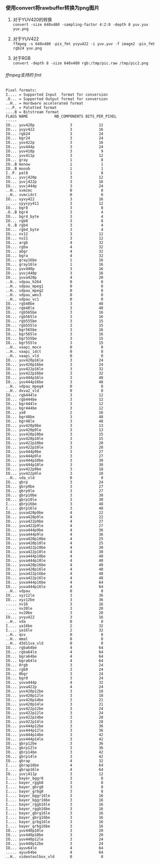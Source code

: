 ### 使用convert将rawbuffer转换为png图片

1. 对于YUV420的转换  
```convert -size 640x480 -sampling-factor 4:2:0 -depth 8 yuv.yuv yuv.png```

1. 对于YUV422  
```ffmpeg -s 640x480 -pix_fmt yvyu422 -i yuv.yuv -f image2 -pix_fmt rgb24 yuv.png```


1. 对于RGB  
```convert -depth 8 -size 640x480 rgb:/tmp/pic.raw /tmp/pic2.png```


###### ffmpeg支持的 fmt
```
Pixel formats:
I.... = Supported Input  format for conversion
.O... = Supported Output format for conversion
..H.. = Hardware accelerated format
...P. = Paletted format
....B = Bitstream format
FLAGS NAME            NB_COMPONENTS BITS_PER_PIXEL
-----
IO... yuv420p                3            12
IO... yuyv422                3            16
IO... rgb24                  3            24
IO... bgr24                  3            24
IO... yuv422p                3            16
IO... yuv444p                3            24
IO... yuv410p                3             9
IO... yuv411p                3            12
IO... gray                   1             8
IO..B monow                  1             1
IO..B monob                  1             1
I..P. pal8                   1             8
IO... yuvj420p               3            12
IO... yuvj422p               3            16
IO... yuvj444p               3            24
..H.. xvmcmc                 0             0
..H.. xvmcidct               0             0
IO... uyvy422                3            16
..... uyyvyy411              3            12
IO... bgr8                   3             8
.O..B bgr4                   3             4
IO... bgr4_byte              3             4
IO... rgb8                   3             8
.O..B rgb4                   3             4
IO... rgb4_byte              3             4
IO... nv12                   3            12
IO... nv21                   3            12
IO... argb                   4            32
IO... rgba                   4            32
IO... abgr                   4            32
IO... bgra                   4            32
IO... gray16be               1            16
IO... gray16le               1            16
IO... yuv440p                3            16
IO... yuvj440p               3            16
IO... yuva420p               4            20
..H.. vdpau_h264             0             0
..H.. vdpau_mpeg1            0             0
..H.. vdpau_mpeg2            0             0
..H.. vdpau_wmv3             0             0
..H.. vdpau_vc1              0             0
IO... rgb48be                3            48
IO... rgb48le                3            48
IO... rgb565be               3            16
IO... rgb565le               3            16
IO... rgb555be               3            15
IO... rgb555le               3            15
IO... bgr565be               3            16
IO... bgr565le               3            16
IO... bgr555be               3            15
IO... bgr555le               3            15
..H.. vaapi_moco             0             0
..H.. vaapi_idct             0             0
..H.. vaapi_vld              0             0
IO... yuv420p16le            3            24
IO... yuv420p16be            3            24
IO... yuv422p16le            3            32
IO... yuv422p16be            3            32
IO... yuv444p16le            3            48
IO... yuv444p16be            3            48
..H.. vdpau_mpeg4            0             0
..H.. dxva2_vld              0             0
IO... rgb444le               3            12
IO... rgb444be               3            12
IO... bgr444le               3            12
IO... bgr444be               3            12
IO... ya8                    2            16
IO... bgr48be                3            48
IO... bgr48le                3            48
IO... yuv420p9be             3            13
IO... yuv420p9le             3            13
IO... yuv420p10be            3            15
IO... yuv420p10le            3            15
IO... yuv422p10be            3            20
IO... yuv422p10le            3            20
IO... yuv444p9be             3            27
IO... yuv444p9le             3            27
IO... yuv444p10be            3            30
IO... yuv444p10le            3            30
IO... yuv422p9be             3            18
IO... yuv422p9le             3            18
..H.. vda_vld                0             0
IO... gbrp                   3            24
IO... gbrp9be                3            27
IO... gbrp9le                3            27
IO... gbrp10be               3            30
IO... gbrp10le               3            30
I.... gbrp16be               3            48
I.... gbrp16le               3            48
IO... yuva420p9be            4            22
IO... yuva420p9le            4            22
IO... yuva422p9be            4            27
IO... yuva422p9le            4            27
IO... yuva444p9be            4            36
IO... yuva444p9le            4            36
IO... yuva420p10be           4            25
IO... yuva420p10le           4            25
IO... yuva422p10be           4            30
IO... yuva422p10le           4            30
IO... yuva444p10be           4            40
IO... yuva444p10le           4            40
IO... yuva420p16be           4            40
IO... yuva420p16le           4            40
IO... yuva422p16be           4            48
IO... yuva422p16le           4            48
IO... yuva444p16be           4            64
IO... yuva444p16le           4            64
..H.. vdpau                  0             0
IO... xyz12le                3            36
IO... xyz12be                3            36
..... nv16                   3            16
..... nv20le                 3            20
..... nv20be                 3            20
IO... yvyu422                3            16
..H.. vda                    0             0
I.... ya16be                 2            32
I.... ya16le                 2            32
..H.. qsv                    0             0
..H.. mmal                   0             0
..H.. d3d11va_vld            0             0
IO... rgba64be               4            64
IO... rgba64le               4            64
IO... bgra64be               4            64
IO... bgra64le               4            64
IO... 0rgb                   3            24
IO... rgb0                   3            24
IO... 0bgr                   3            24
IO... bgr0                   3            24
IO... yuva444p               4            32
IO... yuva422p               4            24
IO... yuv420p12be            3            18
IO... yuv420p12le            3            18
IO... yuv420p14be            3            21
IO... yuv420p14le            3            21
IO... yuv422p12be            3            24
IO... yuv422p12le            3            24
IO... yuv422p14be            3            28
IO... yuv422p14le            3            28
IO... yuv444p12be            3            36
IO... yuv444p12le            3            36
IO... yuv444p14be            3            42
IO... yuv444p14le            3            42
IO... gbrp12be               3            36
IO... gbrp12le               3            36
IO... gbrp14be               3            42
IO... gbrp14le               3            42
IO... gbrap                  4            32
I.... gbrap16be              4            64
I.... gbrap16le              4            64
IO... yuvj411p               3            12
I.... bayer_bggr8            3             8
I.... bayer_rggb8            3             8
I.... bayer_gbrg8            3             8
I.... bayer_grbg8            3             8
I.... bayer_bggr16le         3            16
I.... bayer_bggr16be         3            16
I.... bayer_rggb16le         3            16
I.... bayer_rggb16be         3            16
I.... bayer_gbrg16le         3            16
I.... bayer_gbrg16be         3            16
I.... bayer_grbg16le         3            16
I.... bayer_grbg16be         3            16
IO... yuv440p10le            3            20
IO... yuv440p10be            3            20
IO... yuv440p12le            3            24
IO... yuv440p12be            3            24
IO... ayuv64le               4            64
..... ayuv64be               4            64
..H.. videotoolbox_vld       0             0

```